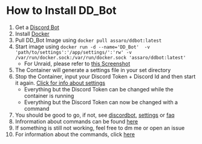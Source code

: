 # **How to Install DD_Bot**

1. Get a [Discord Bot](/sites/discordbot.md)
2. Install [Docker](https://www.docker.com/get-started/)
3. Pull DD_Bot Image using `docker pull assaro/ddbot:latest`
4. Start image using `docker run -d --name='DD_Bot'  -v 'path/to/settings':'/app/settings/':'rw' -v /var/run/docker.sock:/var/run/docker.sock 'assaro/ddbot:latest' `
    - For Unraid, please refer to [this Screenshot](/pics/Unraidsettings.PNG)
5. The Container will generate a settings file in your set directory
6. Stop the Container, input your Discord Token + Discord Id and then start it again. [Click for info about settings](/sites/settings.md)
    - Everything but the Discord Token can be changed while the container is running
    - Everything but the Discord Token can now be changed with a command
7. You should be good to go, if not, see [discordbot](/sites/discordbot.md), [settings](/sites/settings.md) or [faq](/sites/faq.md)
8. Infrormation about commands can be found [here](/sites/commands.md)
9. If something is still not working, feel free to dm me or open an issue
10. For information about the commands, click [here](/sites/commands.md)
